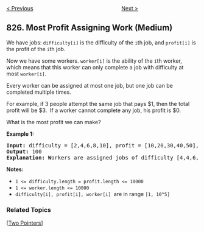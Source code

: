 <!--|This file generated by command(leetcode description); DO NOT EDIT.    |-->
<!--+----------------------------------------------------------------------+-->
<!--|@author    openset <openset.wang@gmail.com>                           |-->
<!--|@link      https://github.com/openset                                 |-->
<!--|@home      https://github.com/openset/leetcode                        |-->
<!--+----------------------------------------------------------------------+-->

[< Previous](https://github.com/openset/leetcode/tree/master/problems/friends-of-appropriate-ages "Friends Of Appropriate Ages")
　　　　　　　　　　　　　　　　
[Next >](https://github.com/openset/leetcode/tree/master/problems/making-a-large-island "Making A Large Island")

## 826. Most Profit Assigning Work (Medium)

<p>We have jobs: <code>difficulty[i]</code>&nbsp;is the difficulty of the&nbsp;<code>i</code>th job, and&nbsp;<code>profit[i]</code>&nbsp;is the profit of the&nbsp;<code>i</code>th job.&nbsp;</p>

<p>Now we have some workers.&nbsp;<code>worker[i]</code>&nbsp;is the ability of the&nbsp;<code>i</code>th worker, which means that this worker can only complete a job with difficulty at most&nbsp;<code>worker[i]</code>.&nbsp;</p>

<p>Every worker can be assigned at most one job, but one job&nbsp;can be completed multiple times.</p>

<p>For example, if 3 people attempt the same job that pays $1, then the total profit will be $3.&nbsp; If a worker cannot complete any job, his profit is $0.</p>

<p>What is the most profit we can make?</p>

<p><strong>Example 1:</strong></p>

<pre>
<strong>Input: </strong>difficulty = [2,4,6,8,10], profit = [10,20,30,40,50], worker = [4,5,6,7]
<strong>Output: </strong>100 
<strong>Explanation: W</strong>orkers are assigned jobs of difficulty [4,4,6,6] and they get profit of [20,20,30,30] seperately.</pre>

<p><strong>Notes:</strong></p>

<ul>
	<li><code>1 &lt;= difficulty.length = profit.length &lt;= 10000</code></li>
	<li><code>1 &lt;= worker.length &lt;= 10000</code></li>
	<li><code>difficulty[i], profit[i], worker[i]</code>&nbsp; are in range&nbsp;<code>[1, 10^5]</code></li>
</ul>

### Related Topics
  [[Two Pointers](https://github.com/openset/leetcode/tree/master/tag/two-pointers/README.md)]
